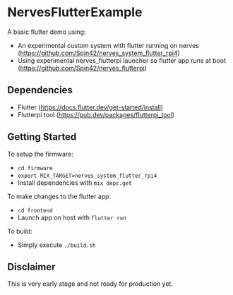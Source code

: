 # NervesFlutterExample

A basic flutter demo using:
- An experimental custom system with flutter running on nerves (https://github.com/Spin42/nerves_system_flutter_rpi4)
- Using experimental nerves_flutterpi launcher so flutter app runs at boot (https://github.com/Spin42/nerves_flutterpi)


## Dependencies
  * Flutter (https://docs.flutter.dev/get-started/install)
  * Flutterpi tool (https://pub.dev/packages/flutterpi_tool)

## Getting Started

To setup the firmware:
  * `cd firmware`
  * `export MIX_TARGET=nerves_system_flutter_rpi4`
  * Install dependencies with `mix deps.get`

To make changes to the flutter app:
  * `cd frontend`
  * Launch app on host with `flutter run`

To build:
  * Simply execute `./build.sh`

## Disclaimer

This is very early stage and not ready for production yet.

